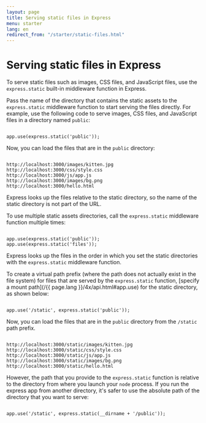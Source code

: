 ```yaml
---
layout: page
title: Serving static files in Express
menu: starter
lang: en
redirect_from: "/starter/static-files.html"
---
```


# Serving static files in Express

To serve static files such as images, CSS files, and JavaScript files, use the `express.static` built-in middleware function in Express.

Pass the name of the directory that contains the static assets to the `express.static` middleware function to start serving the files directly. For example, use the following code to serve images, CSS files, and JavaScript files in a directory named `public`:

<pre><code class="language-javascript" translate="no">
app.use(express.static('public'));
</code></pre>

Now, you can load the files that are in the `public` directory:

<pre class="plain-text"><code class="plain-text" translate="no">
http://localhost:3000/images/kitten.jpg
http://localhost:3000/css/style.css
http://localhost:3000/js/app.js
http://localhost:3000/images/bg.png
http://localhost:3000/hello.html
</code></pre>

<div class="doc-box doc-info">
Express looks up the files relative to the static directory, so the name of the static directory is not part of the URL.
</div>

To use multiple static assets directories, call the `express.static` middleware function multiple times:

<pre><code class="language-javascript" translate="no">
app.use(express.static('public'));
app.use(express.static('files'));
</code></pre>

Express looks up the files in the order in which you set the static directories with the `express.static` middleware function.

To create a virtual path prefix (where the path does not actually exist in the file system) for files that are served by the `express.static` function, [specify a mount path](/{{ page.lang }}/4x/api.html#app.use) for the static directory, as shown below:

<pre><code class="language-javascript" translate="no">
app.use('/static', express.static('public'));
</code></pre>

Now, you can load the files that are in the `public` directory from the `/static` path prefix.

<pre class="plain-text"><code class="plain-text" translate="no">
http://localhost:3000/static/images/kitten.jpg
http://localhost:3000/static/css/style.css
http://localhost:3000/static/js/app.js
http://localhost:3000/static/images/bg.png
http://localhost:3000/static/hello.html
</code></pre>

However, the path that you provide to the `express.static` function is relative to the directory from where you launch your `node` process. If you run the express app from another directory, it's safer to use the absolute path of the directory that you want to serve:

<pre><code class="language-javascript" translate="no">
app.use('/static', express.static(__dirname + '/public'));
</code></pre>
